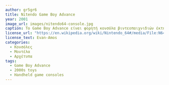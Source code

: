 ```yaml
---
author: gr5gr6
title: Nitendo Game Boy Advance
year: 2001 
image_url: images/nitendo64-console.jpg
caption: Το Game Boy Advance είναι φορητή κονσόλα βιντεοπαιχνιδιών έκτης γενιάς που αναπτύχθηκε και κατασκευάστηκε από τη Nintendo και κυκλοφόρησε στις 21 Μαρτίου 2001 στην Ιαπωνία σε τιμή 9.800 γιεν, 11 Ιουνίου 2001 στη Βόρεια Αμερική σε τιμή 149,99 δολαρίων ΗΠΑ, 22 Ιουνίου 2001 στην Ευρώπη και την Αυστραλία σε τιμή 109,99 ευρώ και 8 Ιουνίου 2004 στην Κίνα. Το Game Boy Advance, όπως και το Game Boy Color, διαθέτει έγχρωμη οθόνη. Οι ανταγωνιστές του είναι το Neo Geo Pocket Color, το SwanCrystal μόνο για την Ιαπωνία, το GP32 μόνο για τη Νότια Κορέα, το Tapwave Zodiac και το N-Gage. Έχει επεξεργαστή 32-bit.
license_url: "https://en.wikipedia.org/wiki/Nintendo_64#/media/File:N64-Console-Set.jpg" 
license_text: Evan-Amos
categories:
  - Κονσόλες
  - Μοντέλα
  - Αρχέτυπα 
tags:
  - Game Boy Advance
  - 2000s toys
  - Handheld game consoles
---
```

